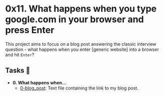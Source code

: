 # 0x11. What happens when you type google.com in your browser and press Enter

This project aims to focus on a  blog post
answering the classic interview question - what happens when you enter [generic
website] into a browser and hit `Enter`?

## Tasks :page_with_curl:

* **0. What happens when...**
  * [0-blog_post](./0-blog_post): Text file containing the link to my blog post.
